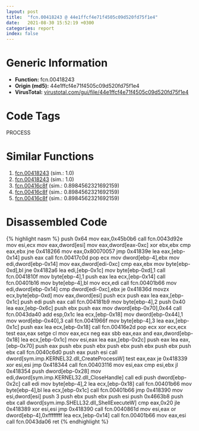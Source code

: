 ```yaml
---
layout: post
title:  "fcn.00418243 @ 44e1ffcf4e71f4505c09d520fd75f1e4"
date:   2021-08-30 15:52:19 +0300
categories: report
index: false
---
```


# Generic Information
- **Function:** fcn.00418243
- **Origin (md5):** 44e1ffcf4e71f4505c09d520fd75f1e4
- **VirusTotal:** [virustotal.com/gui/file/44e1ffcf4e71f4505c09d520fd75f1e4][virustotal_ref]

# Code Tags
<span class="tag" id="PROCESS">PROCESS</span>


# Similar Functions

1. [fcn.00418243][similar_1_ref] (sim.: 1.0)
2. [fcn.00418243][similar_2_ref] (sim.: 1.0)
3. [fcn.00416c8f][similar_3_ref] (sim.: 0.8984562321692159)
4. [fcn.00416c8f][similar_4_ref] (sim.: 0.8984562321692159)
5. [fcn.00416c8f][similar_5_ref] (sim.: 0.8984562321692159)


# Disassembled Code

{% highlight nasm %}
push 0x64
mov eax,0x45b0b6
call fcn.0043d92e
mov esi,ecx
mov eax,dword[esi]
mov eax,dword[eax-0xc]
xor ebx,ebx
cmp eax,ebx
jne 0x418266
mov eax,0x80070057
jmp 0x41839e
lea eax,[ebp-0x14]
push eax
call fcn.00417c0d
pop ecx
mov dword[ebp-4],ebx
mov edi,dword[ebp-0x14]
mov eax,dword[edi-0xc]
cmp eax,ebx
mov byte[ebp-0xd],bl
jne 0x4182a6
lea edi,[ebp-0x1c]
mov byte[ebp-0xd],1
call fcn.0041810f
mov byte[ebp-4],1
push eax
lea ecx,[ebp-0x14]
call fcn.00401b16
mov byte[ebp-4],bl
mov ecx,edi
call fcn.00401b66
mov edi,dword[ebp-0x14]
cmp dword[edi-0xc],ebx
je 0x41836d
movzx ecx,byte[ebp-0xd]
mov eax,dword[esi]
push ecx
push eax
lea eax,[ebp-0x1c]
push edi
push eax
call fcn.004181b9
mov byte[ebp-4],2
push 0x40
lea eax,[ebp-0x6c]
push ebx
push eax
mov dword[ebp-0x70],0x44
call fcn.0043da40
add esp,0x1c
lea ecx,[ebp-0x18]
mov dword[ebp-0x44],1
mov word[ebp-0x40],3
call fcn.0041966f
mov byte[ebp-4],3
lea eax,[ebp-0x1c]
push eax
lea ecx,[ebp-0x18]
call fcn.00416e2d
pop ecx
xor ecx,ecx
test eax,eax
setge cl
mov eax,ecx
neg eax
sbb eax,eax
and eax,dword[ebp-0x18]
lea ecx,[ebp-0x1c]
mov esi,eax
lea eax,[ebp-0x2c]
push eax
lea eax,[ebp-0x70]
push eax
push ebx
push ebx
push ebx
push ebx
push ebx
push ebx
call fcn.0040c6d0
push eax
push esi
call dword[sym.imp.KERNEL32.dll_CreateProcessW]
test eax,eax
je 0x418339
xor esi,esi
jmp 0x418344
call fcn.00403116
mov esi,eax
cmp esi,ebx
jl 0x418354
push dword[ebp-0x28]
mov edi,dword[sym.imp.KERNEL32.dll_CloseHandle]
call edi
push dword[ebp-0x2c]
call edi
mov byte[ebp-4],2
lea ecx,[ebp-0x18]
call fcn.00401b66
mov byte[ebp-4],bl
lea ecx,[ebp-0x1c]
call fcn.00401b66
jmp 0x418390
mov esi,dword[esi]
push 3
push ebx
push ebx
push esi
push 0x4663b8
push ebx
call dword[sym.imp.SHELL32.dll_ShellExecuteW]
cmp eax,0x20
jle 0x418389
xor esi,esi
jmp 0x418390
call fcn.0040861d
mov esi,eax
or dword[ebp-4],0xffffffff
lea ecx,[ebp-0x14]
call fcn.00401b66
mov eax,esi
call fcn.0043da06
ret 
{% endhighlight %}


[similar_1_ref]: /report/fcn.00418243@ff219f45286905b4a87327ca719363be
[similar_2_ref]: /report/fcn.00418243@8e21fa3f0489a6a256cf202e57f712bc
[similar_3_ref]: /report/fcn.00416c8f@44e1ffcf4e71f4505c09d520fd75f1e4
[similar_4_ref]: /report/fcn.00416c8f@8e21fa3f0489a6a256cf202e57f712bc
[similar_5_ref]: /report/fcn.00416c8f@ff219f45286905b4a87327ca719363be
[virustotal_ref]: https://www.virustotal.com/gui/file/44e1ffcf4e71f4505c09d520fd75f1e4